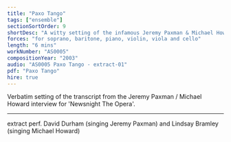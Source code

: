 ```yaml
---
title: "Paxo Tango"
tags: ["ensemble"]
sectionSortOrder: 9
shortDesc: "A witty setting of the infamous Jeremy Paxman & Michael Howard interview on Newsnight in 1997"
forces: "for soprano, baritone, piano, violin, viola and cello"
length: "6 mins"
workNumber: "AS0005"
compositionYear: "2003"
audio: "AS0005 Paxo Tango - extract-01"
pdf: "Paxo Tango"
hire: true
---
```

Verbatim setting of the transcript from the Jeremy Paxman / Michael Howard interview for 'Newsnight The Opera'.

<hr class="h-px border-t-0 bg-transparent bg-gradient-to-r from-transparent via-white to-transparent opacity-60" />

extract perf. David Durham (singing Jeremy Paxman) and Lindsay Bramley (singing Michael Howard)
